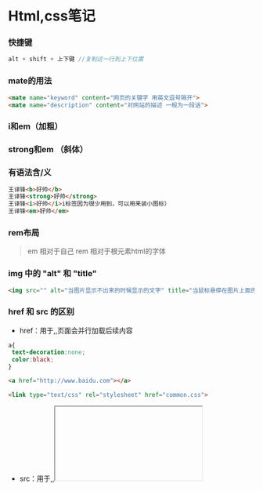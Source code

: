 # Html,css笔记

### 快捷键

```js
alt + shift + 上下键 //复制这一行到上下位置
```

### mate的用法

```html
<mate name="keyword" content="网页的关键字 用英文逗号隔开">
<mate name="description" content="对网站的描述 一般为一段话">
```

###  i和em（加粗）

###  strong和em （斜体）

###  有语法含/义

```html
王译锋<b>好帅</b>
王译锋<strong>好帅</strong>
王译锋<i>好帅</i>i标签因为很少用到，可以用来装小图标）
王译锋<em>好帅</em>
```

### rem布局

> em 相对于自己
> rem 相对于根元素html的字体

### img 中的 "alt" 和 "title"

```html
<img src="" alt="当图片显示不出来的时候显示的文字" title="当鼠标悬停在图片上面的文字">
```

### href 和 src 的区别

-  href：用于<a>,<link>,页面会并行加载后续内容

```css
a{
 text-decoration:none;
 color:black;
}
```

```html
<a href="http://www.baidu.com"></a>
```

```html
<link type="text/css" rel="stylesheet" href="common.css">
```

- src：用于<img>,<frame>,<iframe>,<script>,浏览器需要加载完毕src的内容才能继续往下走

```html
<img src="img/girl.jpg">
```

```html
<iframe src="top1.html">
<frame src="top.html">
<script src="show1.js">
```

### a标签的target

- "_self" 表示当前网页打开(默认)_
- "_blank" 表示新打开一个页面

```html
<a target="_blank" href="http://www.baidu.com">点击这里</a>
```

### del标签---表示删除线

```html
<del>小风同学</del>
```

###  href中的上一级和下一级

-  "./"表示当前文件夹
- "../"表示上一个文件夹

```html
<a href="./img/王译锋.ipg">王译锋<a>
<a href="../img/王译锋.ipg">王译锋<a>
```

### 空格，大于符号，小于符号，版权符号

- 空格：&nbsp
- 大于符号：&gt
- 小于符号：&lt
- 版权符号：&copy

### 有序列表 和 无序列表

- 有序列表：

```html
<ol>
 <li>第一个</li>
 <li>第二个</li>
<ol>
```

- 无序列表：

```html
<ul>
 <li>第一个</li>
 <li>第二个</li>
<ul>
```

### 自定义列表

```html
<dl>
 <dt>头</dt>
 <dd>内容</dd>
</dl>
```

### 颜色

rgba = rgb + 透明度
rgba红，绿，蓝，透明度)
rgbared,green,blue,alpha)
取值范围(0-255,0-255,0-255,0-1)

```css
color:rgb(34,54,56,0.5);
```

### 十六进制-颜色

红绿蓝范围00-ff

```css
color:#ff0000;
```

hsla = hsl + 透明度
hsla颜色
hsla(色环，饱和度，亮度，透明度)
hsla(0-360,0-100%,0-100%,0.5)

```css
color:hsl(0,50%,50%)
```

### em/rem 倍数

- em是相对于自己的倍数
- rem是相对于html根节点的倍数

```css
font-size:2em;
font-size:2rem;
```

### 样式优先级的关系，先后顺序

标签选择器 1
class选择器 10
id选择器 100
行内选择器 1000
！improtant 无限大

```css
p{
 color:blue !important;
}
```

### 后代选择器

- 作用：选择满足条件的所有后代

```css
.box>p{
}
```

### 子代选择器

- 作用：选择满足条件的子代元素

```css
.box p{
}
```

### 怪异盒模型

- 特点：盒子大小不会发生改变，添加border盒padding的时候会缩小内容区域保证盒子的大小不变，为了加padding时让盒子不撑大

```css
box-sizing:border-box;
```

### overflow

超出div部分用 hidden 隐藏

```css
.div{
 overflow:hidden;
}
```

### overflow---滚动条

- auto:当内容超出div长度用auto自动生成滚动条
- scroll:无论内容有没有超出div长度强行加滚动条

```css
.div{
 overflow:auto;
}
.div{
 overflow:scroll;
}
```

### 开启bfc容器 bfc:格式化上下文 相当于漂浮在海上的新的容器

- position
- float
- overflow

### div中文字对其-两端对齐

- 用于当文字换行右边有多出半个空格的时候对其左右两边空格

```css
text-align:justify;
```

### 段落缩进（文章前面两个空格，空两格）

```css
text-indent:2em;
```

### 字与字之间的间隙，字体间隙

```css
letter-spacing:1em
```

### 字体倾斜

```css
font-style:italic;
```

### 引用字体-下载 ttf 字体，文字样式

```css
@font-face{
 font-family:"憨憨";
 src:url("./字体/楷书.ttf");
}
p{
 font-family:"憨憨" , sans-serif;
}
```

```css
img{
 vertical-align:baseline;(默认)
 vertical-align:middle;(中线对齐)
 vertical-align:top;(行宽顶部)
}
```

### 文本装饰线

```css
下划线：text-decoration:underline;
上划线：text-decoration:overline;
删除线：text-decoration:line-through;
```

### style中全部都调整(通配符)

```css
*{
 margin:0;
 padding:0;
 list-style:none;
}
```

### 多余文字省略号代替

```css
white-space:nowrap;(文字超出不慌行)
overflow:hidden;(超出隐藏)
text-overflow:ellipsis;(文字超出部分显示状态)
```

### 不可复制文字

```css
user-selet:none;
```

### 定义为块元素

```css
display:none;(隐藏)
display:block;
display:inline;(行内元素，宽高失效)
display:inline-block(支持宽高的块元素)
```

### 代码中换行符导致行内块元素中间有空格，去除空格，可以加一下代码，空格解析（中间有间隙）

```css
父类{
 font-zise:0;
}
```

### 通过link引用css

```html
<link rel="stylesheet" href="./reset.css">
```

### 背景不重复

```css
background-repeat:no-repeat;
```

### 控制背景图片的x和y轴位置

```css
background-position:right top;
background-position:center;
```

### 改变背景图片的xy轴的原点

```css
background-origin:padding-box;(默认以内容左上角为原点)
background-origin:border-box;(以边框左上角为原点)
```

### 背景填充的两种方式

```css
background-size:cover;(等比例放大到填充整个容器，可能有一部分图片被遮住)
background-size:contain;(等比例放大到其中一条边碰到边界就停止，整张图片都在)
```

### 当背景填充用cover造成部分图片不在区域内可用backgound-clip裁剪掉，值和background-origin一样

```css
background-clip:content-box;
```

### 背景复合写法"background:color url repeat position位置/size大小;"，可写多个背 景，多个背景的前后关系和代码上下关联，复合背景。

```css
background:url("./img/wangyifeng.jpg") no-repeat left top/40px 40px,
url("./img/wangyifeng.jpg") no-repeat left top/cover;
url("./img/wangyifeng.jpg") no-repeat center/cover;
```

### 背景的附着定位，和overflow;auto(滚动条)一起用

```css
background-attachment:scroll;(默认值，固定在body上)
background-attachment:fixed;(随滚动条滚动)
background-attachment:local;(会固定在文字上)
```

### 主页背景的设置

```css
body,html{
 width:100%;
 height:100%;
 background:url("./img/feng.jpg") no-repeat center/cover;
 background-attachment:fixed;(背景附着定位)
}
```

### border和outline(轮廓)的区别，书写是一样的，但是outline不会占据其他元素的位置

```css
outline:10px solid black;
```

### 盒子阴影

````css
box-shadow:x y 模糊半径 原来的基础上增加的大小 颜色 扩散位置（outset向外扩散，inset巷内扩散）;
box-shadow:10px 10px 10px 10px black inset;
````

### 盒子渐变色,默认垂直变色,不属于背景颜色，属于图片，线性渐变

```css
background:linear-gradient(to right,blue 33%,white 33%,white 66%,red 66%);
background:linear-gradient(45deg,blue 33%,white 33%,white 66%,red 66%);（deg可以控制颜色的角度）
background:linear-gradient(1.3turn,blue 33%,white 33%,white 66%,red 66%);（turn也可以控制颜色角度）
```
```css
background: linear-gradient(90deg, #0081ff, #1cbbb4);
background: linear-gradient(90deg, #9EF5D2, #6DB7F4);
background: linear-gradient(90deg, #CA4CA8, #2C84F9);
```

### 背景径向渐变色

```css
background:radial-gradient(圆心水平半径 圆心垂直半径 at 圆心水平位置 圆心垂直位置 red 30,blue 80%,yellow);
background:radial-gradient(100px 100px at 100px 100px,red 30,blue 80%,yellow 99%,transparent) no-repeat 0 0 / 100px 100px;
```
### 背景重复线性渐变色

```css
background:repeating-linear-gradient(red 0px,red 40px,blue 40px,blue 100px);
```
### 背景重复径向渐变色

```css
background:repeating-radial-gradient(red 0px,red 40px,blue 40px,blue 100px);
```

### 背景滤镜

```css
filter: blur(10px);（模糊）
```
### 任何元素设置浮动后会强制转换为行内块元素，就可以设置宽高了

```css
span{
float:left;
}
```


### 消除两边浮动

```css
clear:both;
```
### 伪元素创建幽灵元素设置clear，使用浮动的时候在父级元素中添加为元素，清除浮动，目的是为了防止父级高度塌陷

```css
.clearfix::before{
 content:"";
 display:block;
 clear:both;
}
```
### font-weight的范围

normal：默认值。
bold：粗体字
bolder：更粗的字
lighter：更细的字
100
200
300
400（bold）
500
600
700（bold）
800
900
inherit：从父元素继承字体的粗细

### 层级，z-index的值越高，就在越上面

```css
z-index:1000;
```
![](C:\Users\nnf\Desktop\超叼的\img\10-2.png)

### 绝对定位，和float浮动的漂浮特性很像，谁在最后面谁的层级越高，参照物是离他最近的一个父级定位元素

```css
position:absolute;
```
### 相对定位，相对于自己的位移

```css
position:relative;
```
### 固定定位，是绝对定位absolute的一种，跟绝对定位的特性一摸一样，但是参照物永远是html

```css
position:fixed;
```
- fixed布局后div居中

```css
div{
position:fixed;
margin:auto;
left:0;
right:0;
top:0;
bottom:0;
width:200px;
height:150px;
}
```

### 黏滞定位，在默认情况下不脱离文档流，达到限制的区间以后会脱离文档流，实现固定定位

```css
position:sticky;
```
### a标签不想要下划线

```css
text-decoration:none;
color:black;
```
### a标签的属性

- href:跳转路径 （阻止默认跳转的方式：# 后者 JavaScript:;）
- target:跳转方式 （新页面打开：_blank）

> form表单容器
> 元素类型：块元素
> action："请求地址"
> method："请求方式"，常见值GET 和 POST
> name："表单名字"
> target："表单提交的位置，是当前位置还是新页面

```js
<form target="-blank" action action="https://www.baidu.com" method="POST" name="xixi">
```

> input表单，放在表单容器中
> 元素类型：行内块元素
> type：表单元素的类型
> name：表单的名字
> value：用户输入的内容，即提交到后端的数据
> placeholder：用户提示信息
> autocomplete：默认“on”，可以填“off”，需要对客户的资料进行保密，防止浏览器软件或者恶意插件获取到，可以用off来关闭记录

```css
css:input{/*去除边框线*/
 outline:none;
}
```

```css
<input type="text" name="user" value="" placeholder="请输入账号密码">/*文本输入框：*/
密码输入框：<input type="password" name="pwd" placeholder="请输入密码" value="">
```

### 给input的默认值加颜色（placeholder加颜色）

```css
input::-webkit-input-placeholder {
    /* WebKit browsers */
    color: #CDCBCE;
}

input:-moz-placeholder {
    /* Mozilla Firefox 4 to 18 */
    color: #CDCBCE;
}

input::-moz-placeholder {
    /* Mozilla Firefox 19+ */
    color: #CDCBCE;
}

input:-ms-input-placeholder {
    /* Internet Explorer 10+ */
    color: #CDCBCE;
}
```

### select多选栏，下拉选项，，默认选中用selected，如果是必须填的值，不选提交不了就加required

```html
<select required name="day">
  <option selected value="1">星期一</option>
  <option value="2">星期二</option>
  <option value="1">星期三</option>
</select>
```

### 下拉值可以用optgroup分类

```html
<select required name="day">
 <optgroup label="星期几">
  <option selected value="1">星期一</option>
  <option value="2">星期二</option>
  <option value="1">星期三</option>
 </optgroup>
 <optgroup label="吃啥">
  <option selected value="1">星期一</option>
  <option value="2">星期二</option>
  <option value="1">星期三</option>
 </optgroup>
</select>
```

### radio单选框，选择小圆圈，必须name值相同，默认选中用checked，男女

```html
性别：
<input checked type="radio" value="nan" name="sex">男
<input type="radio" value="nv" name="sex">女
```

### label 扩大选区范围，只能配合 radio 或者checkbox 使用，for绑定的是单选或者复选框的id值，鼠标按字也可以选择

```html
性别：
<input type="radio" value="nan" name="sex" id="man">
<label for="man">男</label>
<input type="radio" value="nv" name="sex" id="woman">
<label for="woman">女</label>
```

### checked 单选框被选择时的状态

```css
input[type="radio"]:checked{
}
```

### focus 表单元素聚焦时的状态，鼠标焦点在表单上

```css
input : focus{
}
```

### checkbox多选框

```html
兴趣爱好：
<input type="checkbox" name="like" value="music" id="">唱
<input type="checkbox" name="like" value="dance" id="">跳
<input type="checkbox" name="like" value="rap" id="">rap
<input type="checkbox" name="like" value="bas" id="">篮球
```

### textall文本框，cols控制宽，rows控制高

```html
<textarea name="textall" id="" cols="30" rows="10"></textarea>
```

### email,color,data的表单元素

```html
邮箱：<input type="email" name="e" id="">
颜色：<input type="color" name="color" id="">
日期：<input type="date" name="d" id="">
```

### 提交文件按钮

```html
<input type="flie" name="" id="">
```

### 提交按钮，禁止提交加disabled

```html
<input type="submit" value="提交">（标准）
<input type="button" value="提交">
<button></button>
```

### reset清空表单按钮

```html
<input type="reset" value="清空表单">
```

### 表单后端取到的值

```js
{
 user : "你好哈哈哈",
 pwd : 1234,
 day : 3,
 sex : ":nv"
 like : ["music","rap"]
 textall : "aasdjfkigdsgveij"
}
```

### 表格

```css
table{
 border-collapse:collapse;
}
table td{
 width:100px;
}
```

```css
<table>
    <tr>
        <td rowspan="2">1</td>
        <td colspan="2">2</td>
        <td>3</td>
    </tr>
    <tr>
        <td>4</td>
        <td>5</td>
        <td>6</td>
    </tr>
</table>
```

### 高级选择器

```css
后代选择器，选择后代所有：
div span{
}
并列选择器：
div,p{
}
子代选择器，选择下一代的：
div > span{
}
兄弟（相邻）选择器，选择所有p下一个“标签”是span的这个span：
p + span{
}
关联选择器，弟弟选择器，选择第一个p后面所有span：
p ~ span{
}
并且选择器，ul 下 li 元素并且class名为list
ul li.list{
}
属性选择器
^以什么开始
￥以什么结束
*包含什么
input[type^="f"]{
}
<input type="file" name="aa" id="">
多选选择器(even偶数 odd奇数)
div p:nth-child(n+1){
}（既要满足p又要满足n+1）
div p:nth-of-type(n+1){
}（p和n+1都要满足）
div p:first-child{
}（选择第一个）
div p:last-of-type{
}（选择最后又一个）
```

### 伪类选择器，鼠标悬停

- 链接：https://www.w3school.com.cn/css/css_pseudo_classes.asp

- :link 未被访问
- :hover 鼠标悬停
- :visited 访问过的
- :active 点击按下时
- :focus <input>获取焦点时

### 过渡动画

```
最简单
transition: .3;
有部分属性参与动画
transitiong-property: width ;(一部分)
transition-duration: 1s;(时间)
transition-timing-function:ease;(默认，先快后慢)
transition-timing-function:linear;(匀速)
transition-timing-function:cubic-bezier(0,0,1,1);(自己调)
transition-delay:2s;(延迟时间)
复合写法
transition: width 1s linear 1s,height 2s;
```

### 添加动画

```css
.div{
 animation-name:move;
 动画时间
 animation-duration:2s;
 动画加速度
 animation-timing-function:linear;
 动画播放次数 infinite:无限循环
 animation-iteration-count:3;
 动画播放方向 
 animation-direction:alternate;(播放结束后反向播放)
 animation-direction:reverse;(一开始就反向播放)
 动画延迟时间
 animation-delay:1s;
 动画结束后的位置
 animation-fill-mode:forwards;(回到终点)
 animation-fill-mode:backwards;(回到起点)
 动画播放控制停止还是播放，可以和hover一起用
 animation-play-state:runing;(动)
 animation-play-state:paused;(停止)
 动画的复合写法
 animation:move 4s linear infinite;
}
@keyframes move{
 0%{
  left: 0px;
  opacity:0;(可以设置渐渐变浅色)
 }
 100%{
 left:1000px;
 }
}
```

### 鼠标

```css
cursor:url(./img/..),default;
```

### 变形，原位置不会脱离文档流（旋转，变大放大缩小，xy轴移动）

```css
旋转
transform: rotate(1.2turn);
平移
transform: translate(100px,0);
缩放
transform: scale(2);
倾斜
transform: skew(35deg);
设置变化原点
transform-origin: left top;
transform-origin: 100% 0;
复合写法
transform: translatexX(100px) translateY(100px) scale(.5);
立体旋转
transform: rotateX(90deg);（从 右边 看顺时针旋转）
transform: rotateY(90deg);（从 上面 看顺时针旋转）
transform: rotateZ(90deg);（从 正面 看顺时针旋转）
设置景深，添加的位置是参与变化的父元素，想要看到3D效果就一定要加这个属性，为了模拟到z轴的距离
perspective: 800px;（800px~n）
如果又多个3D元素的话要加上
transfrom-style: preserve-3d;
```
### 一直旋转

```css
.turn {
     -webkit-transform: rotate(360deg);
     animation: rotation 25s linear infinite;
     -moz-animation: rotation 3s linear infinite;
     -webkit-animation: rotation 25s linear infinite;
     -o-animation: rotation 3s linear infinite;
}

@-webkit-keyframes rotation {
     from {
          -webkit-transform: rotate(0deg);
     }
     to {
          -webkit-transform: rotate(360deg);
     }
}
```

### 弹性盒模（弹性容器）

父级加display: flex; 子代会相似左浮动效果，但是当一列元素宽度超出父级宽度，子代会被像皮球一样均匀压缩而不会换行，而且子代中行内元素会强制转发为行内块元素
改变排布方向，主轴方向
flex-direction: row;(默认值，横向排布)
flex-direction: row-reverse;(反向横向排布)
flex-direction: column;(垂直排布)
换行
flex-wrap: wrap;
主轴方向和换行的复合写法（不常用）
flex-flow: column wrap;
缩小系数，在不换行的情况下缩小父级宽度，里面元素缩小的速度倍数，2在缩小的时候缩小的速度是1的两倍，值越大缩小越快，为0时就是变的几乎为0，就是不变
flex-shrink: 1;
成长系数，与缩小系数相反，系数越大是增长得更快
flex-grow: 1;
元素的基础大小，不会因为父级改变而发生伸缩!
flex-basis: 200px;
成长系数，缩小系数，基础大小复合写法
flex: 1 1 auto;
<img src="C:\Users\nnf\AppData\Roaming\Typora\typora-user-images\image-20210228160427552.png" alt="image-20210228160427552" style="zoom: 80%;" />
侧轴(横)排列方式，居中
align-tiems: flex-start;(默认值)
align-items: center;
align-items: flex-end
主轴(竖)排列方式
jutify-items: flex-start;
给元素单独设置排列方式，用法和items一样
align-self: flex-start;
给元素排队，值越小越在前面
order: 1;
（侧轴）两端对其，中间留白，一行内才有效果
justify-content: center;
justify-content: space-between;
<img src="C:\Users\nnf\AppData\Roaming\Typora\typora-user-images\image-20210226210406965.png" alt="image-20210226210406965" style="zoom:25%;" />
（侧轴）两边留白，中间也留白，一行内才有效果
justify-content: space-around;
<img src="C:\Users\nnf\AppData\Roaming\Typora\typora-user-images\image-20210226210706505.png" alt="image-20210226210706505" style="zoom:25%;" />
（主轴）两端对其，中间留白，要有换行，多行才有效果
align-content: space-between;
<img src="C:\Users\nnf\AppData\Roaming\Typora\typora-user-images\image-20210226211625450.png" alt="image-20210226211625450" style="zoom:25%;" />

### div---flex布局垂直居中

```css
display: flex;
align-items: center;/*垂直*/
justify-content: space-around;/*水平*/
```

### 媒体查询，当html宽度少于一定的时候发生的变化，就是html宽度变小时响应式，适配电脑，手机，平板之间的转换，(min-width max-width) 在这个宽度范围时变化

```css
@media screen and (max-width: 700px) and (min-width){
}
```

### h5新标签

<header>头部</header>
<main>
 主体
 <article>文章</article>
 <nav>导航(左)</nav>
 <aside>侧边栏(右)</aside>
 <section>不知道用什么</section>
</main>
<footer>底部</footer>

### 视频

```css
<video controls(加上才可以播放) muted(静音，有时候不能自动播放加这个就可以了) autoplay(自动播放，大部分浏览器不支持) loop(循环播放) poster=""(换封面图片) src=""></video>
```

### 音乐

```html
<audio  src=""></audio>
```
### 小网页，网页中的网页，可以放其他的，如视频

```html
<iframe src="" frameborder="0"></iframe>
```

### 可以和a元素配合

```html
<a href="baidu.com" target="wyf"></a>
<iframe src="" name="wyf"></iframe>
```

### 代码书写规范

1.content: ""
2.布局位置相关的属性 position top left
3.盒模型 width height padding
4.文字样式 font-size text-align
5.视觉效果 bgc color



# 备注

### 问题：添加      font-size: 0;  后面的文字消失

> 答：需要重新设置font-size: 16px;

### span底部对齐

```css
vertical-align: middle;/*span中加入*/
```

### 两个大div，需要一个固定宽度，一个自动伸缩

```css
height: calc(100% - 50px);/*50px为固定div的宽度
```

### 文字竖着排

```css
writing-mode: tb-rl;/*字向下排布*/
writing-mode:vertical-lr;/*字头向上,竖着排,下一行为右边*/
writing-mode:sideways-rl;/*字头向右,竖着排,下一行为左边*/
```

### 让盒子加padding时不会增加高度宽度

```css
box-sizing: border-box;
```

### 两个span字体以垂直方向的中心对齐，图片和字对齐

```css
vertical-align: middle;
```

### 字母和字母间隔

```css
letter-spacing: 1px;
```



### 字体颜色混合

> 1.mix-blend-mode混合模式的元素可以和该元素下方的元素实现混合效果
> 2.mix-blend-mode混合模式的元素只能和正下方的第一层元素实现混合效果(此处第一层指的是下方的层叠区域)
> 3.如果想实现下方多层混合，下方的元素也需要使用mix-blend-mode混合模式.
> 4.使用mix-blend-mode混合模式的元素不能和html,body标签的背景图或者背景色产生混合效果

```css
mix-blend-mode: normal;         // 正常
mix-blend-mode: multiply;       // 正片叠底
mix-blend-mode: screen;         // 滤色
mix-blend-mode: overlay;        // 叠加
mix-blend-mode: darken;         // 变暗
mix-blend-mode: lighten;        // 变亮
mix-blend-mode: color-dodge;    // 颜色减淡
mix-blend-mode: color-burn;     // 颜色加深
mix-blend-mode: hard-light;     // 强光
mix-blend-mode: soft-light;     // 柔光
mix-blend-mode: difference;     // 差值
mix-blend-mode: exclusion;      // 排除
mix-blend-mode: hue;            // 色相
mix-blend-mode: saturation;     // 饱和度
mix-blend-mode: color;          // 颜色
mix-blend-mode: luminosity;     // 亮度
```

### 文字斜体

```css
font-style: italic;
```

### border边框的虚线

```css
border-style:dotted;/*点状*/
border-style:solid; /*实线*/
border-style:double;/*双线*/
border-style:dashed;/*虚线*/
```

### 加下划线，字下面的线

```css
text-decoration: underline;
```

### 行高

```css
line-height:20px;
```

### 去掉input:text点击后出现的框

```css
input {
      outline: none;
}
```

### 三个小点---文字溢出省略

```css
/*1.实现单行文本的溢出显示省略号*/
{
     overflow: hidden;
     text-overflow:ellipsis;
     white-space: nowrap;
} 

/*2.实现多行溢出显示省略号（因使用了WebKit的CSS扩展属性，该方法适用于WebKit浏览器及移动端）*/
{
     display: -webkit-box;
     -webkit-box-orient: vertical;
     -webkit-line-clamp: 3;
     overflow: hidden;
}
```

### 文本特殊css样式

- 空白忽略

  ```css
  white-space: nowrap;
  ```

- 文本超出宽度写三个小点

  ```css
  text-overflow:ellipsis;
  ```

- 文本超出换行

  ```css
  word-break: break-all;
  ```

### 滚动条样式

```css
::-webkit-scrollbar {
    height: 100%;
     width: 12px;
}
/* 滚动槽 */

::-webkit-scrollbar-track {
     /* -webkit-box-shadow: inset006pxrgba(0, 0, 0, 0.3); */
     border-radius: 10px;
}
/* 滚动条滑块 */

::-webkit-scrollbar-thumb {
     border-radius: 10px;
     background: rgba(0, 0, 0, 0.1);
}

::-webkit-scrollbar-thumb:window-inactive {
     background: rgba(0, 0, 0, 0.1);
     /* background: rgba(255, 255, 255, 0.4); */
}
```

### 隐藏水平滚动条，同时允许垂直滚动条

```css
.scrollbar::-webkit-scrollbar {
  display: none; /* Chrome Safari */
}

.scrollbar {
  scrollbar-width: none; /* firefox */
  -ms-overflow-style: none; /* IE 10+ */
  overflow-x: hidden;
  overflow-y: auto;
}
```

### 按钮点击有个框，去除这个框

```css
.btn{
     outline:none;
}
```

### 字体渐变色

```css
background-image: -webkit-linear-gradient(bottom, #fd8403, #ff0000);
/* 把背景颜色附着到文字上*/
-webkit-background-clip: text;
/* 把文字颜色设为透明*/
-webkit-text-fill-color: transparent;
```

### 仿苹果的高斯模糊

```css
backdrop-filter: blur(10px);
-webkit-backdrop-filter: blur(10px);
background-color: #33333350;
```

### 字体镂空

```css
span{
  color:#ffffff00;
  -webkit-text-stroke:1px #ffffff;
}
```

### calc()函数计算像素

```css
.div {
  width: calc(100% / 6);
}
```

### 瀑布流布局

- column 实现瀑布流主要依赖两个属性。
- 一个是 column-count 属性，是分为多少列。
- 一个是 column-gap 属性，是设置列与列之间的距离。

```html
<!DOCTYPE html>
<html>

<head>
    <style>
        .box {
            margin: 10px;
            column-count: 3;
            column-gap: 10px;
        }
        
        .item {
            margin-bottom: 10px;
        }
        
        .item img {
            width: 100%;
            height: 100%;
        }
    </style>
</head>

<body>
    <div class="box">
        <div class="item">
            <img src="./img/hotel1.jpg" alt="" />
        </div>
        <div class="item">
            <img src="./img/hotel2.jpg" alt="" />
        </div>
        <div class="item">
            <img src="./img/hotel3.jpg" alt="" />
        </div>
        <div class="item">
            <img src="./img/hotel4.jpg" alt="" />
        </div>
        <div class="item">
            <img src="./img/hotel5.jpg" alt="" />
        </div>
        <div class="item">
            <img src="./img/hotel6.jpg" alt="" />
        </div>
        <div class="item">
            <img src="./img/hotel7.jpg" alt="" />
        </div>
        <div class="item">
            <img src="./img/hotel8.jpg" alt="" />
        </div>
        <div class="item">
            <img src="./img/hotel9.jpg" alt="" />
        </div>
        <div class="item">
            <img src="./img/hotel10.jpg" alt="" />
        </div>
        <div class="item">
            <img src="./img/hotel11.jpg" alt="" />
        </div>
        <div class="item">
            <img src="./img/hotel12.jpg" alt="" />
        </div>
    </div>
</body>
```

### 字体的分类

1. UItralight
2. Thin
3. Light
4. Regular
5. Medium
6. Semibold
7. Bold
8. Heavy
9. Black
